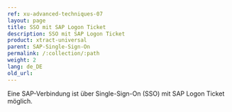 ```yaml
---
ref: xu-advanced-techniques-07
layout: page
title: SSO mit SAP Logon Ticket
description: SSO mit SAP Logon Ticket
product: xtract-universal
parent: SAP-Single-Sign-On
permalink: /:collection/:path
weight: 2
lang: de_DE
old_url: 
---
```


Eine SAP-Verbindung ist über Single-Sign-On (SSO) mit SAP Logon Ticket möglich.